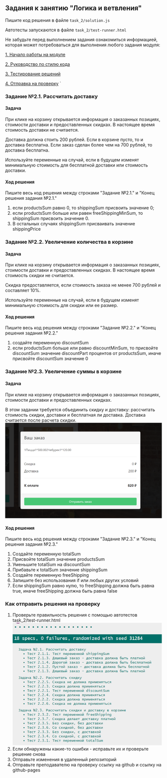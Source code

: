 ## Задания к занятию "Логика и ветвления"
Пишите код решения в файле `task_2/solution.js`

Автотесты запускаются в файле `task_2/test-runner.html`

Не забудьте перед выполнением задания ознакомиться
информацией, которая может потребоваться
для выполнения любого задания модуля:

[1. Начало работы на модуле](../before.md)

[2. Руководство по стилю кода](../styleguide.md)

[3. Тестирование решений](../test.md)

[4. Отправка на проверку](../after.md)
`
### Задание №2.1. Рассчитать доставку
#### Задача
При клике на корзину открывается информация о заказанных позициях, 
стоимости доставки и предоставленных скидках.
В настоящее время стоимость доставки не считается.

Доставка должна стоить 200 рублей.
Если в корзине пусто, то и доставка бесплатна.
Если заказ сделан более чем на 700 рублей, то доставка бесплатна.

Используйте переменные на случай, если в будущем изменят минимальную 
стоимость для бесплатной доставки или стоимость доставки.

#### Ход решения
Пишите весь код решения между строками 
"Задание №2.1." и 
"Конец решения задания №2.1."
1. если productsSum равно 0, то shippingSum присвоить значение 0;
2. если productsSum больше или равен freeShippingMinSum,
то shippingSum присвоить значение 0.
3. В остальных случаях shippingSum присваивать значение shippingPrice

### Задание №2.2. Увеличение количества в корзине
#### Задача
При клике на корзину открывается информация о заказанных позициях, 
стоимости доставки и предоставленных скидках.
В настоящее время стоимость скидки не считается.

Скидка предоставляется, если стоимость заказа не менее 700 рублей и составляет 10%.

Используйте переменные на случай, если в будущем изменят минимальную 
стоимость для скидки или ее размер.

#### Ход решения
Пишите весь код решения между строками 
"Задание №2.2." и 
"Конец решения задания №2.2."
1. создайте переменную discountSum
2. если productsSum больше или равно discountMinSum,
то присвойте discountSum значение discountPart процентов от productsSum,
иначе присвойте discountSum значение 0

### Задание №2.3. Увеличение суммы в корзине
#### Задача
При клике на корзину открывается информация о заказанных позициях, 
стоимости доставки и предоставленных скидках.

В этом задании требуется объединить скидку и доставку: 
рассчитать стоимость скидки,  доставки и бесплатная ли доставка.
Доставка считается после расчета скидки.
![](../readme-img/task_2/cart.png)

#### Ход решения
Пишите весь код решения между строками
"Задание №2.3." и 
"Конец решения задания №2.3."
1. Создайте переменную totalSum
2. Присвойте totalSum значение productsSum
3. Уменьшите totalSum на discountSum
4. Прибавьте к totalSum значение shippingSum
5. Создайте переменную freeShipping
6. Запишите без использования if или любых других условий
7. Если shippingSum равно нулю, 
то freeShipping должна быть равна true, 
иначе freeShipping должна быть равна false

### Как отправить решения на проверку
1. Проверьте правильность решения с помощью автотестов task_2/test-runner.html
![](../readme-img/task_2/test-success.png)
2. Если обнаружены какие-то ошибки - исправьте их и проверьте решение снова
3. Отправьте изменения в удаленный репозиторий
4. Отправьте преподавателю на проверку ссылку на github и ссылку на github-pages 
